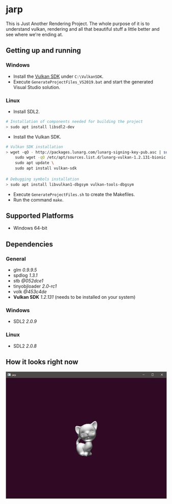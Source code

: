 # jarp

This is Just Another Rendering Project.
The whole purpose of it is to understand vulkan, rendering and all that beautiful stuff a little better and see where we're ending at.

## Getting up and running

### Windows

- Install the [Vulkan SDK](https://vulkan.lunarg.com/sdk/home#sdk/downloadConfirm/1.2.131.1/windows/VulkanSDK-1.2.131.1-Installer.exe) under `C:\VulkanSDK`.
- Execute `GenerateProjectFiles_VS2019.bat` and start the generated Visual Studio solution.

### Linux

- Install SDL2. 

```bash
# Installation of components needed for building the project
> sudo apt install libsdl2-dev
```

- Install the Vulkan SDK.

```bash
# Vulkan SDK installation
> wget -qO - http://packages.lunarg.com/lunarg-signing-key-pub.asc | sudo apt-key add - \
    sudo wget -qO /etc/apt/sources.list.d/lunarg-vulkan-1.2.131-bionic.list http://packages.lunarg.com/vulkan/1.2.131/lunarg-vulkan-1.2.131-bionic.list \
    sudo apt update \
    sudo apt install vulkan-sdk

# Debugging symbols installation
> sudo apt install libvulkan1-dbgsym vulkan-tools-dbgsym
```

- Execute `GenerateProjectFiles.sh` to create the Makefiles.
- Run the command `make`.

## Supported Platforms

- Windows 64-bit

## Dependencies
### General

- glm *0.9.9.5*
- spdlog *1.3.1*
- stb *@052dce1*
- tinyobjloader *2.0-rc1*
- volk *@453c4de*
- **Vulkan SDK** *1.2.131* (needs to be installed on your system)

### Windows

- SDL2 *2.0.9*

### Linux

- SDL2 *2.0.8*

## How it looks right now

![image](Screenshots/Application.PNG)
